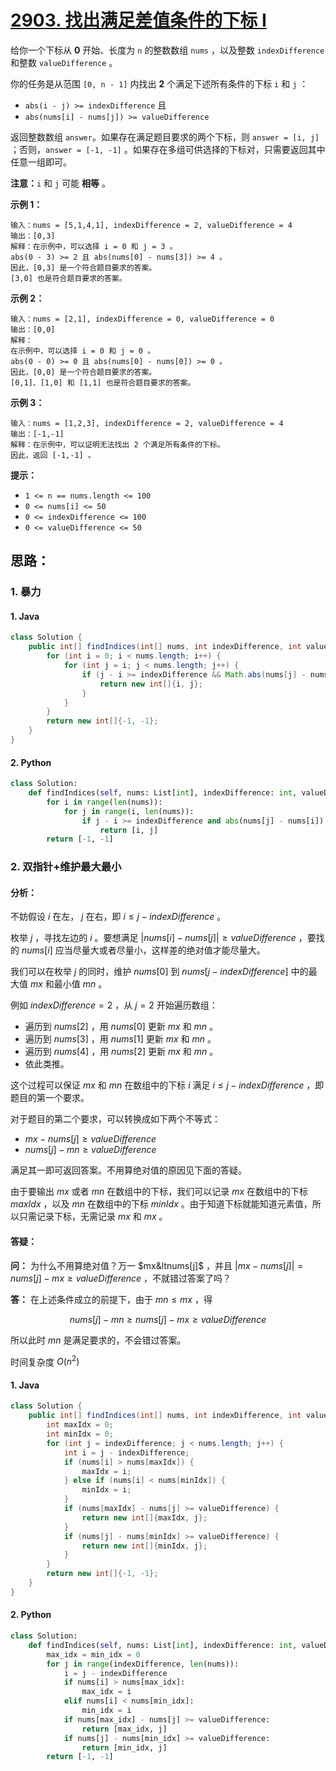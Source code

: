 # [2903. 找出满足差值条件的下标 I](https://leetcode.cn/problems/find-indices-with-index-and-value-difference-i/)

给你一个下标从 **0** 开始、长度为 `n` 的整数数组 `nums` ，以及整数 `indexDifference` 和整数 `valueDifference` 。

你的任务是从范围 `[0, n - 1]` 内找出 **2** 个满足下述所有条件的下标 `i` 和 `j` ：

- `abs(i - j) >= indexDifference` 且
- `abs(nums[i] - nums[j]) >= valueDifference`

返回整数数组 `answer`。如果存在满足题目要求的两个下标，则 `answer = [i, j]` ；否则，`answer = [-1, -1]` 。如果存在多组可供选择的下标对，只需要返回其中任意一组即可。

**注意：**`i` 和 `j` 可能 **相等** 。

 

**示例 1：**

```
输入：nums = [5,1,4,1], indexDifference = 2, valueDifference = 4
输出：[0,3]
解释：在示例中，可以选择 i = 0 和 j = 3 。
abs(0 - 3) >= 2 且 abs(nums[0] - nums[3]) >= 4 。
因此，[0,3] 是一个符合题目要求的答案。
[3,0] 也是符合题目要求的答案。
```

**示例 2：**

```
输入：nums = [2,1], indexDifference = 0, valueDifference = 0
输出：[0,0]
解释：
在示例中，可以选择 i = 0 和 j = 0 。 
abs(0 - 0) >= 0 且 abs(nums[0] - nums[0]) >= 0 。 
因此，[0,0] 是一个符合题目要求的答案。 
[0,1]、[1,0] 和 [1,1] 也是符合题目要求的答案。 
```

**示例 3：**

```
输入：nums = [1,2,3], indexDifference = 2, valueDifference = 4
输出：[-1,-1]
解释：在示例中，可以证明无法找出 2 个满足所有条件的下标。
因此，返回 [-1,-1] 。
```

 

**提示：**

- `1 <= n == nums.length <= 100`
- `0 <= nums[i] <= 50`
- `0 <= indexDifference <= 100`
- `0 <= valueDifference <= 50`

## 思路：

### 1. 暴力

#### 1. Java

```java
class Solution {
    public int[] findIndices(int[] nums, int indexDifference, int valueDifference) {
        for (int i = 0; i < nums.length; i++) {
            for (int j = i; j < nums.length; j++) {
                if (j - i >= indexDifference && Math.abs(nums[j] - nums[i]) >= valueDifference) {
                    return new int[]{i, j};
                }
            }
        }
        return new int[]{-1, -1};
    }
}
```

#### 2. Python

```python
class Solution:
    def findIndices(self, nums: List[int], indexDifference: int, valueDifference: int) -> List[int]:
        for i in range(len(nums)):
            for j in range(i, len(nums)):
                if j - i >= indexDifference and abs(nums[j] - nums[i]) >= valueDifference:
                    return [i, j]
        return [-1, -1]
```

### 2. 双指针+维护最大最小

#### 分析：

不妨假设 $i$ 在左， $j$ 在右，即 $i\leq j-indexDifference$ 。

枚举 $j$ ，寻找左边的 $i$ 。要想满足 $\left|nums[i]-nums[j]\right|\geq valueDifference$ ，要找的 $nums[i]$ 应当尽量大或者尽量小，这样差的绝对值才能尽量大。

我们可以在枚举 $j$ 的同时，维护 $nums[0]$ 到 $nums[j-indexDifference]$ 中的最大值 $mx$ 和最小值 $mn$ 。

例如 $indexDifference=2$ ，从 $j=2$ 开始遍历数组：

- 遍历到 $nums[2]$ ，用 $nums[0]$ 更新 $mx$ 和 $mn$ 。
- 遍历到 $nums[3]$ ，用 $nums[1]$ 更新 $mx$ 和 $mn$ 。
- 遍历到 $nums[4]$ ，用 $nums[2]$ 更新 $mx$ 和 $mn$ 。
- 依此类推。

这个过程可以保证 $mx$ 和 $mn$ 在数组中的下标 $i$ 满足 $i\leq j-indexDifference$ ，即题目的第一个要求。

对于题目的第二个要求，可以转换成如下两个不等式：

- $mx-nums[j]\geq valueDifference$ 
- $nums[j]-mn\geq valueDifference$ 

满足其一即可返回答案。不用算绝对值的原因见下面的答疑。

由于要输出 $mx$ 或者 $mn$ 在数组中的下标，我们可以记录 $mx$ 在数组中的下标 $maxIdx$ ，以及 $mn$ 在数组中的下标 $minIdx$ 。由于知道下标就能知道元素值，所以只需记录下标，无需记录 $mx$ 和 $mx$ 。

#### 答疑：

**问：** 为什么不用算绝对值？万一 $mx&ltnums[j]$ ，并且 $\left|mx-nums[j]\right|=nums[j]-mx\geq valueDifference$ ，不就错过答案了吗？

**答：** 在上述条件成立的前提下，由于 $mn\leq mx$ ，得

$$
nums[j]-mn\geq nums[j]-mx\geq valueDifference
$$

所以此时 $mn$ 是满足要求的，不会错过答案。

时间复杂度 $O(n^{2})$

#### 1. Java

```java
class Solution {
    public int[] findIndices(int[] nums, int indexDifference, int valueDifference) {
        int maxIdx = 0;
        int minIdx = 0;
        for (int j = indexDifference; j < nums.length; j++) {
            int i = j - indexDifference;
            if (nums[i] > nums[maxIdx]) {
                maxIdx = i;
            } else if (nums[i] < nums[minIdx]) {
                minIdx = i;
            }
            if (nums[maxIdx] - nums[j] >= valueDifference) {
                return new int[]{maxIdx, j};
            }
            if (nums[j] - nums[minIdx] >= valueDifference) {
                return new int[]{minIdx, j};
            }
        }
        return new int[]{-1, -1};
    }
}
```

#### 2. Python

```python
class Solution:
    def findIndices(self, nums: List[int], indexDifference: int, valueDifference: int) -> List[int]:
        max_idx = min_idx = 0
        for j in range(indexDifference, len(nums)):
            i = j - indexDifference
            if nums[i] > nums[max_idx]:
                max_idx = i
            elif nums[i] < nums[min_idx]:
                min_idx = i
            if nums[max_idx] - nums[j] >= valueDifference:
                return [max_idx, j]
            if nums[j] - nums[min_idx] >= valueDifference:
                return [min_idx, j]
        return [-1, -1]
```

